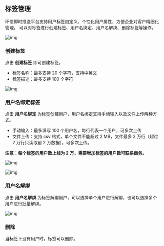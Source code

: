 ## 标签管理

环信即时推送平台支持用户标签自定义，个性化用户属性，方便企业对客户精细化管理。 可以对标签进行创建标签、用户名绑定、用户名解绑、删除标签等操作。

![img](@static/images/instantpush/push_tag_mgmt.png)

### 创建标签

点击 **创建标签** 即可创建标签。

- 标签名称：最多支持 20 个字符，支持中英文
- 标签描述：最多支持 100 个字符

![img](@static/images/instantpush/push_tag_create.png)

### 用户名绑定标签

点击 **用户名绑定** 为标签创建用户，用户名绑定支持手动输入以及文件上传两种方式。

- 手动输入：最多填写 100 个用户名，每行代表一个用户，可多次上传
- 文件上传：支持 csv 格式，单个文件不能超过 2 MB，文件最多 2 万行（超过 2 万行只读取前 2 万数据），可多次上传。

**注意：每个标签的用户数上线为 2 万，需要增加标签的用户数可联系商务。**

![img](@static/images/instantpush/push_bindtaguser_manual.png)

![img](@static/images/instantpush/push_bindtaguser_fileupload.png)

### 用户名解绑

点击 **用户名解绑** 为标签解绑用户，可以选择单个用户进行解绑，也可以选择多个用户进行批量解绑。 

![img](@static/images/instantpush/push_tag_unbinduser.png)

### 删除

当标签下没有用户时，标签可以删除。